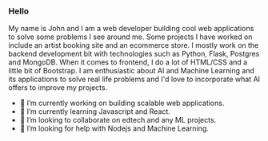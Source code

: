 ### Hello
My name is John and I am a web developer building cool web applications to solve some problems I see around me. Some projects I have worked on include an artist booking site and an ecommerce store. I mostly work on the backend development bit with technologies such as Python, Flask, Postgres and MongoDB. When it comes to frontend, I do a lot of HTML/CSS and a little bit of Bootstrap. I am enthusiastic about AI and Machine Learning and its applications to solve real life problems and I'd love to incorporate what AI offers to improve my projects.

- 🔭 I’m currently working on building scalable web applications.
- 🌱 I’m currently learning Javascript and React.
- 👯 I’m looking to collaborate on edtech and any ML projects.
- 🤔 I’m looking for help with Nodejs and Machine Learning.
